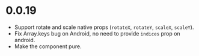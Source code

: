 # 0.0.19

- Support rotate and scale native props (`rotateX`, `rotateY`, `scaleX`, `scaleY`).
- Fix Array.keys bug on Android, no need to provide `indices` prop on android.
- Make the component pure.
